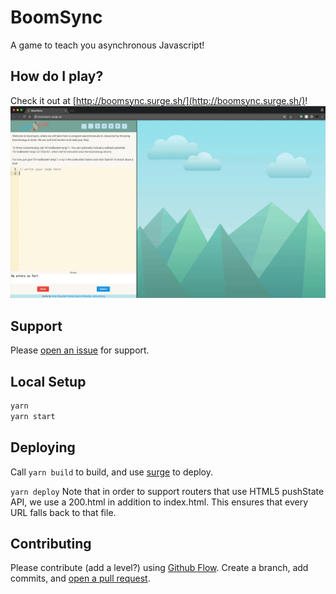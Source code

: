 # BoomSync

A game to teach you asynchronous Javascript!

## How do I play?
Check it out at [http://boomsync.surge.sh/](http://boomsync.surge.sh/)!
![demo gif](./docs/demo.gif)

## Support

Please [open an issue](https://github.com/irenelfeng/boomsync/issues/new) for support.

## Local Setup

```bash
yarn
yarn start
```

## Deploying
Call `yarn build` to build, and use [surge](https://surge.sh) to deploy.

`yarn deploy`
Note that in order to support routers that use HTML5 pushState API, we use a 200.html in addition to index.html. This ensures that every URL falls back to that file.

## Contributing

Please contribute (add a level?) using [Github Flow](https://guides.github.com/introduction/flow/). Create a branch, add commits, and [open a pull request](https://github.com/timofei7/boomsync2/compare/).
